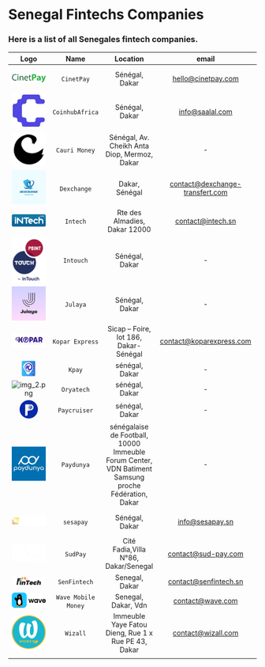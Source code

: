 # Senegal Fintechs Companies 
### Here is a list of all Senegales fintech companies.

|               Logo               |        Name         |                                              Location                                               |              email               |                website                |                   phone                   |
|:--------------------------------:|:-------------------:|:---------------------------------------------------------------------------------------------------:|:--------------------------------:|:-------------------------------------:|:-----------------------------------------:|
|  ![img.png](assets/img_15.png)   |     `CinetPay`      |                                           Sénégal, Dakar                                            |        hello@cinetpay.com        |         https://cinetpay.com/         | (+221) 33 823 98 17 - (+221) 77 739 69 21 |
|  ![img_9.png](assets/img_9.png)  |   `CoinhubAfrica`   |                                           Sénégal, Dakar                                            |         info@saalal.com          |          https://saalal.com/          |                     -                     |
|  ![img.png](assets/img_17.png)   |    `Cauri Money`    |                            Sénégal, Av. Cheikh Anta Diop, Mermoz, Dakar                             |                -                 |         https://cauri.money/          |               +33980800698                |
|  ![img.png]( assets/img_19.png)  |     `Dexchange`     |                                           Dakar, Sénégal                                            | contact@dexchange-transfert.com  | https://web.dexchange-transfert.com/  |                 773435776                 |
|  ![img_8.png](assets/img_8.png)  |      `Intech`       |                                    Rte des Almadies, Dakar 12000                                    |        contact@intech.sn         |          https://intech.sn/           |               +221338259080               |
|  ![img_1.png](assets/img_1.png)  |      `Intouch`      |                                           Sénégal, Dakar                                            |                -                 |     https://en.intouchgroup.net/      |             +221 77 369 28 23             |
|  ![img.png](assets/img_16.png)   |      `Julaya`       |                                           Sénégal, Dakar                                            |                -                 |          https://julaya.co/           |             +221 778 016 000              |
|  ![img.png](assets/img_18.png)   |   `Kopar Express`   |                                Sicap – Foire, lot 186, Dakar-Sénégal                                |     contact@koparexpress.com     |       https://koparexpress.com/       |                     -                     |
|  ![img_7.png](assets/img_7.png)  |       `Kpay`        |                                           sénégal, Dakar                                            |                -                 |           https://kpay.sn/            |                     -                     |
| ![img_2.png](assets/img_12.png)  |     `Oryatech`      |                                           sénégal, Dakar                                            |                -                 |         https://oryatech.com/         |                     -                     |
|  ![img_2.png](assets/img_2.png)  |    `Paycruiser`     |                                           sénégal, Dakar                                            |                -                 |      https://www.paycruiser.com/      |                     -                     |
|  ![img_4.png](assets/img_4.png)  |     `Paydunya`      | sénégalaise de Football, 10000 Immeuble Forum Center, VDN Batiment Samsung proche Fédération, Dakar |                -                 |         https://paydunya.com/         |                     -                     |
| ![img_3.png](assets/img_13.png)  |      `sesapay`      |                                           Sénégal, Dakar                                            |         info@sesapay.sn          |        https://www.sesapay.sn/        |   +221 78 308 01 01 - +221 78 308 00 00   |
| ![img_10.png](assets/img_10.png) |      `SudPay`       |                                Cité Fadia,Villa N°86, Dakar/Senegal                                 |       contact@sud-pay.com        |       https://www.sud-pay.com/        |            (+221) 33 835 93 50            |
| ![img_1.png](assets/img_11.png)  |    `SenFintech`     |                                           Senegal, Dakar                                            |      contact@senfintech.sn       |        https://senfintech.sn/         |             +221 33 868 14 60             |
|  ![img_5.png](assets/img_5.png)  | `Wave Mobile Money` |                                         Senegal, Dakar, Vdn                                         |         contact@wave.com         |       https://www.wave.com/en/        |                                           |
| ![img_4.png](assets/img_14.png)  |      `Wizall`       |                         Immeuble Yaye Fatou Dieng, Rue 1 x Rue PE 43, Dakar                         |        contact@wizall.com        |  https://www.wizallmoney.com/accueil  |             +221 33 864 99 00             |
|                                  |                     |                                                                                                     |                                  |                                       |